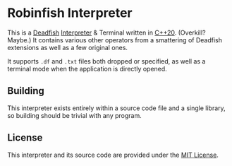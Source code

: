 # Robinfish Interpreter
This is a [Deadfish](https://esolangs.org/wiki/Deadfish) [Interpreter](https://www.geeksforgeeks.org/introduction-to-interpreters/) & Terminal written in [C++20](https://en.cppreference.com/w/cpp/20). (Overkill? Maybe.) It contains various other operators from a smattering of Deadfish extensions as well as a few original ones.

It supports ``.df`` and ``.txt`` files both dropped or specified, as well as a terminal mode when the application is directly opened.

## Building
This interpreter exists entirely within a source code file and a single library, so building should be trivial with any program.

## License
This interpreter and its source code are provided under the [MIT License](https://en.wikipedia.org/wiki/MIT_License).
